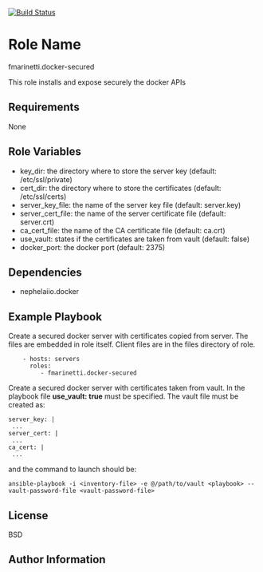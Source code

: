 [![Build Status](https://travis-ci.org/fabiomarinetti/docker-secured.svg?branch=master)](https://travis-ci.org/fabiomarinetti/docker-secured)

Role Name
=========

fmarinetti.docker-secured

This role installs and expose securely the docker APIs

Requirements
------------

None

Role Variables
--------------

  - key_dir: the directory where to store the server key (default: /etc/ssl/private)
  - cert_dir: the directory where to store the certificates (default: /etc/ssl/certs)
  - server_key_file: the name of the server key file (default: server.key)
  - server_cert_file: the name of the server certificate file (default: server.crt)
  - ca_cert_file: the name of the CA certificate file (default: ca.crt)
  - use_vault: states if the certificates are taken from vault (default: false)
  - docker_port: the docker port (default: 2375) 

Dependencies
------------

  - nephelaiio.docker
 
Example Playbook
----------------

Create a secured docker server with certificates copied from server. The files are embedded in role itself.
Client files are in the files directory of role.
```
    - hosts: servers
      roles:
         - fmarinetti.docker-secured
```
Create a secured docker server with certificates taken from vault. In the playbook file **use_vault: true** must be specified. The vault file must be created as:
```
server_key: |
 ...
server_cert: |
 ...
ca_cert: |
 ...
```
and the command to launch should be:
```
ansible-playbook -i <inventory-file> -e @/path/to/vault <playbook> --vault-password-file <vault-password-file>
```

    
License
-------

BSD

Author Information
------------------
